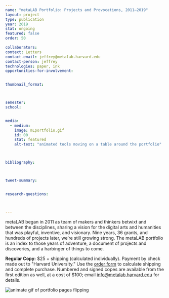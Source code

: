 ```yaml
---
name: "metaLAB Portfolio: Projects and Provocations, 2011–2019"
layout: project
type: publication
year: 2019
stat: ongoing
featured: false
order: 50

collaborators:
context: Letters
contact-email: jeffrey@metalab.harvard.edu
contact-person: jeffrey
technologies: paper, ink
opportunities-for-involvement:


thumbnail_format:



semester:
school:


media:
  - medium:
    image: mLportfolio.gif
    id: 00
    stat: featured
    alt-text: "animated tools moving on a table around the portfolio"



bibliography:



tweet-summary:


research-questions:



---
```


metaLAB began in 2011 as team of makers and thinkers betwixt and between the disciplines, sharing a vision for the digital arts and humanities that was playful, inventive, and visionary. Nine years, 36 grants, and hundreds of projects later, we’re still growing strong. The metaLAB portfolio is an index to those years of adventure, a document of projects and discoveries, and a harbinger of things to come. 

**Regular Copy:** $25 + shipping (calculated individually). Payment by check made out to "Harvard University." Use the [order form](https://forms.gle/fBqne61irvoFEjFR8) to calculate shipping and complete purchase. Numbered and signed copes are available from the first edition as well, at a cost of $100; email [info@metalab.harvard.edu](mailto:info@metalab.harvard.edu) for details.

<img src="../../../assets/projects/mLportfolio/Flipping-Book.gif" alt="animate gif of portfolio pages flipping">
